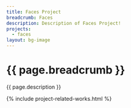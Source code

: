 ```yaml
---
title: Faces Project
breadcrumb: Faces 
description: Description of Faces Project!
projects: 
  - faces
layout: bg-image
---
```

# {{ page.breadcrumb }}

{{ page.description }}

{% include project-related-works.html %}

